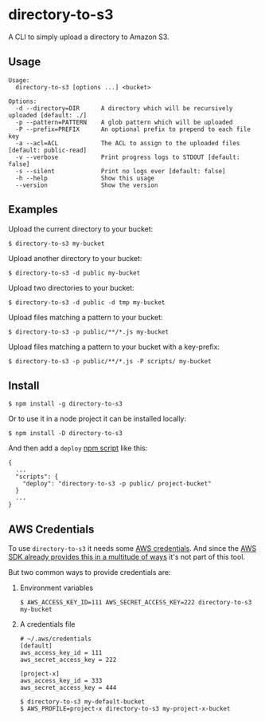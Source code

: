directory-to-s3
===============

A CLI to simply upload a directory to Amazon S3.

## Usage

```
Usage:
  directory-to-s3 [options ...] <bucket>

Options:
  -d --directory=DIR      A directory which will be recursively uploaded [default: ./]
  -p --pattern=PATTERN    A glob pattern which will be uploaded
  -P --prefix=PREFIX      An optional prefix to prepend to each file key
  -a --acl=ACL            The ACL to assign to the uploaded files [default: public-read]
  -v --verbose            Print progress logs to STDOUT [default: false]
  -s --silent             Print no logs ever [default: false]
  -h --help               Show this usage
  --version               Show the version
```

## Examples

Upload the current directory to your bucket:

```
$ directory-to-s3 my-bucket
```


Upload another directory to your bucket:

```
$ directory-to-s3 -d public my-bucket
```


Upload two directories to your bucket:

```
$ directory-to-s3 -d public -d tmp my-bucket
```


Upload files matching a pattern to your bucket:

```
$ directory-to-s3 -p public/**/*.js my-bucket
```


Upload files matching a pattern to your bucket with a key-prefix:

```
$ directory-to-s3 -p public/**/*.js -P scripts/ my-bucket
```

## Install

```
$ npm install -g directory-to-s3
```

Or to use it in a node project it can be installed locally:

```
$ npm install -D directory-to-s3
```

And then add a `deploy` [npm script](https://docs.npmjs.com/misc/scripts) like this:

```
{
  ...
  "scripts": {
    "deploy": "directory-to-s3 -p public/ project-bucket"
  }
  ...
}
```

## AWS Credentials

To use `directory-to-s3` it needs some [AWS credentials](http://docs.aws.amazon.com/general/latest/gr/aws-security-credentials.html). And since the [AWS SDK already provides this in a multitude of ways](http://docs.aws.amazon.com/AWSJavaScriptSDK/guide/node-configuring.html#Setting_AWS_Credentials) it's not part of this tool.

But two common ways to provide credentials are:

1. Environment variables

    ```
    $ AWS_ACCESS_KEY_ID=111 AWS_SECRET_ACCESS_KEY=222 directory-to-s3 my-bucket
    ```

2. A credentials file

    ```
    # ~/.aws/credentials
    [default]
    aws_access_key_id = 111
    aws_secret_access_key = 222

    [project-x]
    aws_access_key_id = 333
    aws_secret_access_key = 444
    ```

    ```
    $ directory-to-s3 my-default-bucket
    $ AWS_PROFILE=project-x directory-to-s3 my-project-x-bucket
    ```
